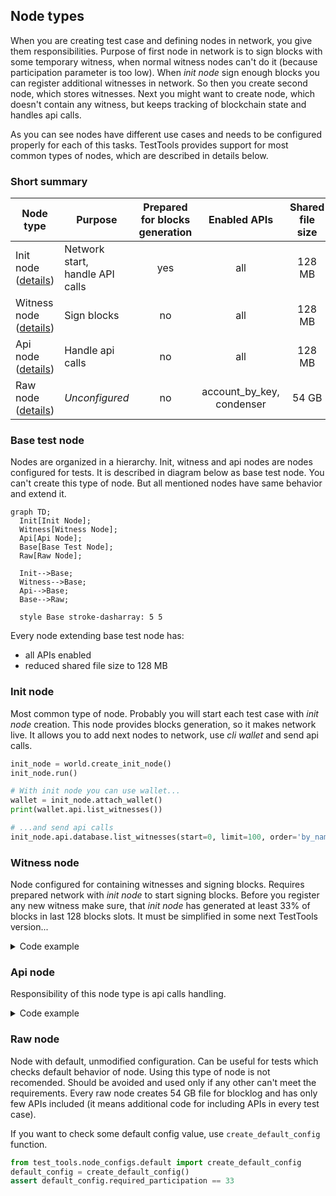 ## Node types

When you are creating test case and defining nodes in network, you give them responsibilities. Purpose of first node in network is to sign blocks with some temporary witness, when normal witness nodes can't do it (because participation parameter is too low). When _init node_ sign enough blocks you can register additional witnesses in network. So then you create second node, which stores witnesses. Next you might want to create node, which doesn't contain any witness, but keeps tracking of blockchain state and handles api calls.

As you can see nodes have different use cases and needs to be configured properly for each of this tasks. TestTools provides support for most common types of nodes, which are described in details below.

### Short summary

| Node type                               | Purpose                            | Prepared<br>for blocks<br>generation | Enabled APIs                 | Shared<br>file size | Witness<br>plugin<br>enabled |
| --------------------------------------- | ---------------------------------- |:------------------------------------:|:----------------------------:|:-------------------:|:----------------------------:|
| Init node ([details](#init-node))       | Network start,<br>handle API calls | yes                                  | all                          | 128 MB              | yes                          |
| Witness node ([details](#witness-node)) | Sign blocks                        | no                                   | all                          | 128 MB              | yes                          |
| Api node ([details](#api-node))         | Handle api calls                   | no                                   | all                          | 128 MB              | no                           |
| Raw node ([details](#raw-node))         | _Unconfigured_                     | no                                   | account_by_key,<br>condenser | 54 GB               | yes                          |

### Base test node

Nodes are organized in a hierarchy. Init, witness and api nodes are nodes configured for tests. It is described in diagram below as base test node. You can't create this type of node. But all mentioned nodes have same behavior and extend it.

```mermaid
graph TD;
  Init[Init Node];
  Witness[Witness Node];
  Api[Api Node];
  Base[Base Test Node];
  Raw[Raw Node];

  Init-->Base;
  Witness-->Base;
  Api-->Base;
  Base-->Raw;

  style Base stroke-dasharray: 5 5
```

Every node extending base test node has:
- all APIs enabled
- reduced shared file size to 128 MB

### Init node

Most common type of node. Probably you will start each test case with _init node_ creation. This node provides blocks generation, so it makes network live. It allows you to add next nodes to network, use _cli wallet_ and send api calls.

```python
init_node = world.create_init_node()
init_node.run()

# With init node you can use wallet...
wallet = init_node.attach_wallet()
print(wallet.api.list_witnesses())

# ...and send api calls
init_node.api.database.list_witnesses(start=0, limit=100, order='by_name')
```

### Witness node

Node configured for containing witnesses and signing blocks. Requires prepared network with _init node_ to start signing blocks. Before you register any new witness make sure, that _init node_ has generated at least 33% of blocks in last 128 blocks slots. It must be simplified in some next TestTools version...

<details>
<summary>Code example</summary>

```python
# Define network
network = world.create_network()
init_node = network.create_init_node()
witness_node = network.create_witness_node(witnesses=['alice'])

network.run()

# Wait for 33% required participation (43 / 128 > 33%)
init_node.wait_for_block_with_number(43)

# Register witnesses
wallet = init_node.attach_wallet()
wallet.api.create_account('initminer', 'alice', '')
wallet.api.transfer_to_vesting('initminer', 'alice', '1000.000 TESTS')
wallet.api.update_witness(
    'alice', '', Account('alice').public_key,
    {"account_creation_fee": "3.000 TESTS", "maximum_block_size": 65536, "sbd_interest_rate": 0}
)
```

For working real life example check:
https://gitlab.syncad.com/hive/hive/-/blob/develop/tests/functional/python_tests/fork_tests/test_transaction_with_multiple_operations.py
</details>

### Api node

Responsibility of this node type is api calls handling.

<details>
<summary>Code example</summary>

```python
# Define network
network = world.create_network()
init_node = network.create_init_node()
api_node = network.create_api_node()
network.run()

# Send api calls
response = api_node.api.database.get_dynamic_global_properties()
print(response)
```
</details>

### Raw node

Node with default, unmodified configuration. Can be useful for tests which checks default behavior of node. Using this type of node is not recomended. Should be avoided and used only if any other can't meet the requirements. Every raw node creates 54 GB file for blocklog and has only few APIs included (it means additional code for including APIs in every test case).

If you want to check some default config value, use `create_default_config` function.
```python
from test_tools.node_configs.default import create_default_config
default_config = create_default_config()
assert default_config.required_participation == 33
```
